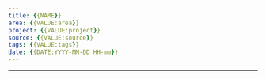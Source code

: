 ```yaml
---
title: {{NAME}}
area: {{VALUE:area}}
project: {{VALUE:project}}
source: {{VALUE:source}}
tags: {{VALUE:tags}}
date: {{DATE:YYYY-MM-DD HH-mm}}
---
```

---



